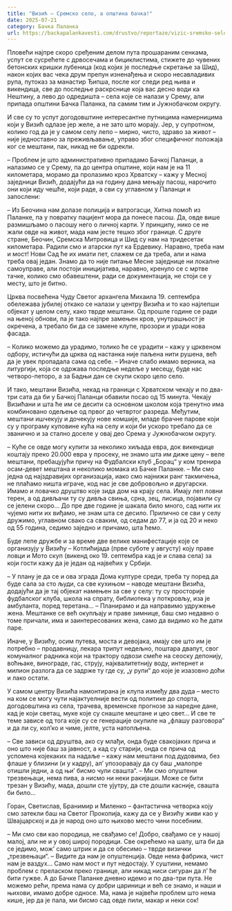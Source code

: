 ```yaml
---
title: "Визић – Сремско село, а општина бачка!"
date: 2025-07-21
category: Бачка Паланка
url: https://backapalankavesti.com/drustvo/reportaze/vizic-sremsko-selo-a-opstina-backa/
---
```


Пловећи најпре скоро сређеним делом пута прошараним сенкама, успут се сусрећете с дрвосечама и бициклистима, стижете до чувених бетонских кришки лубеница (код којих је последње скретање за Шид), након којих вас чека друм препун изненађења и скоро несавладивих рупа, путоказ за манастир Ђипша, после ког следи ред њива и викендица, све до последње раскрснице која вас десно води ка Нештину, а лево до одредишта – села које се налази у Срему, али припада општини Бачка Паланка, па самим тим и Јужнобачком округу.

И све су то успут догодовштине интересантне путницима намерницима који у Визић одлазе јер желе, а не зато што морају. Јер, у супротном, колико год да је у самом селу лепо – мирно, чисто, здраво за живот – није једноставно за преживљавање, управо због специфичног положаја ког се мештани, пак, никад не би одрекли.

– Проблем је што административно припадамо Бачкој Паланци, а налазимо се у Срему, па до центра општине, који нам је на 11 километара, морамо да пролазимо кроз Хрватску – кажу у Месној заједници Визић, додајући да на годину дана мењају пасош, нарочито они који иду чешће, који раде, а сви су углавном у Паланци и запослени:

– Из Беочина нам долазе полиција и ватрогасци, Хитна помоћ из Паланке, па у повратку пацијент мора да понесе пасош. Да, овде више размишљамо о пасошу него о личној карти. У принципу, нико се не жали овде на живот, мада нам јесте тешко због границе. С друге стране, Беочин, Сремска Митровица и Шид су нам на тридесетак километара. Радили смо и атарски пут ка Ердевику. Наравно, треба нам и мост! Нови Сад ће их имати пет, слажем се да треба, али и нама треба овај један. Знамо да то није питање Месне заједнице ни локалне самоуправе, али постоји иницијатива, наравно, кренуло се с мртве тачке, колико смо обавештени, ради се документација, не стоји се у месту, што је битно.

Црква посвећена Чуду Светог архангела Михаила 19. септембра обележава јубилеј откако се налази у центру Визића и то као најлепши објекат у целом селу, како тврде мештани. Од прошле године се ради на њеној обнови, па је тако најпре замењен кров, унутрашњост је окречена, а требало би да се замене клупе, прозори и уради нова фасада.

– Колико можемо да урадимо, толико ће се урадити – кажу у црквеном одбору, истичући да црква од настанка није паљена нити рушена, већ да је увек пропадала сама од себе. – Иначе слабо имамо верника, на литургији, која се одржава последње недеље у месецу, буде нас четворо-петоро, а за Бадњи дан се скупи скоро цело село.

И тако, мештани Визића, некад на граници с Хрватском чекају и по два-три сата да би у Бачкој Паланци обавили посао од 15 минута. Чекају Визићани и шта ће им се десити са основном школом која тренутно има комбиновано одељење од првог до четвртог разреда. Међутим, мештани ишчекују и дочекују нове комшије, младе брачне парове који су у програму куповине кућа на селу и који би ускоро требало да се званично и за стално доселе у овај део Срема у Јужнобачком округу.

– Куће се овде могу купити за неколико хиљада евра, док викендице коштају преко 20.000 евра у просеку, не знамо шта им диже цену – веле мештани, пребацујући причу на Фудбалски клуб „Борац“ у ком тренира осам-девет мештана и неколико момака из Бачке Паланке. – Ми смо једна од најздравијих организација, иако смо најнижи ранг такмичења, не плаћамо ништа играче, код нас је све добровољно и другарски. Имамо и ловачко друштво које зида дом на крају села. Имају леп ловни терен, а од дивљачи ту су дивља свиња, срна, зец, лисица, појавили су се јелени скоро… До пре две године је шакала било много, сад нити их чујемо нити их виђамо, не знам шта се десило. Прилично се сви у селу дружимо, углавном свако са сваким, од седам до 77, и ја од 20 и неко од 55 година, седимо заједно и причамо, шта ћемо.

Буде лепе дружбе и за време две велике манифестације које се организују у Визићу – Котлићијада (прве суботе у августу) коју праве ловци и Мото скуп (викенд око 19. септембра кад је и слава села) за који гости кажу да је један од највећих у Србији.

– У плану је да се и ова зграда Дома културе среди, треба ту поред да буде сала за сто људи, са све кухињом – наводе мештани Визића, додајући да је тај објекат намењен за све у селу: ту су просторије фудбалског клуба, школа на спрату, библиотека у поткровљу, иза је амбуланта, поред теретана… – Планирамо и да направимо удружење жена. Мештанке се већ окупљају и праве зимнице, баш смо недавно о томе причали, има и заинтересованих жена, само да видимо ко ће дати паре.

Иначе, у Визићу, осим путева, моста и девојака, имају све што им је потребно – продавницу, лекара трипут недељно, поштара двапут, свог комуналног радника који на трактору одвози смеће на сеоску депонију, воћњаке, винограде, гас, струју, најквалитетнију воду, интернет и милион разлога да се задрже ту где су, „у рупи“ до које је изазовно доћи и лако остати.

У самом центру Визића намонтирана је клупа између два дуда – место на ком се могу чути најактуелније вести од политике до спорта, догодовштина из села, трачева, временске прогнозе за наредне дане, кад је који светац, муке које су снашле мештане и цео свет… И све те теме зависе од тога које су се генерације окупиле на „флашу разговора“ и да ли су, кол’ко и чиме, јелте, уста натопљена.

– Све зависи од друштва, ако су млађи, онда буде свакојаких прича и оно што није баш за јавност, а кад су старији, онда се прича од успомена којекаких па надаље – кажу нам мештани под дудовима, без флаше у близини (и у кадру), ал’ упозоравају да су баш „малопре отишли једни, а од њи’ бисмо чули свашта“. – Ми смо опуштени трезвењаци, нема пива, а нисмо ни неки ракијаши. Може се бити трезан у Визићу, мада, дошли сте ујутру, да сте дошли касније, свашта би било…

Горан, Светислав, Бранимир и Миленко – фантастична четворка коју смо затекли баш на Светог Прокопија, кажу да се у Визићу живи као у Швајцарској и да је народ оно што њихово место чини посебним.

– Ми смо сви као породица, не свађамо се! Добро, свађамо се у нашој малој, али не и у овој широј породици. Све окрећемо на шалу, шта би да се једимо, мож’ само штрик и да се обесимо – тврде визички „трезвењаци“. – Видите да нам је опуштенција. Овде нема фабрика, чист нам је ваздух… Само нам мост и пут недостају. У суштини, немамо проблем с преласком преко границе, али никад ниси сигуран да л’ ће бити гужве. А до Бачке Паланке дневно идемо и по два-три пута. Не можемо рећи, према нама су добри цариници и већ се знамо, и наши и њихови, имамо добре односе. Ма, нама је највећи проблем што нема кише, јер да је пала, ми бисмо сад овде пили, макар и неки сок!

